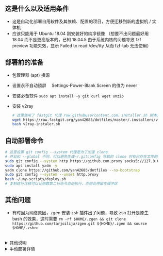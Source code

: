 ## 这是什么以及适用条件

- 这是自动化部署自用软件及其依赖、配置的项目，方便迁移到新的虚拟机 / 实体机
- 应该只能用于 Ubuntu 18.04 刚安装好的纯净镜像 （想要不出问题最好用 18.04 而不是更高版本的，已知 18.04.5 由于系统内核的问题导致 fzf preview 功能失效，显示 Failed to read /dev/tty 从而 fzf-tab 无法使用）

## 部署前的准备

- 包管理器 (apt) 换源
- 设置永不自动锁屏　 Settings-Power-Blank Screen 的值为 never
- 安装必备软件 `sudo apt install -y git curl wget unzip`
- 安装 v2ray

  ```bash
  # 这里使用了 fastgit 代理 raw.githubusercontent.com，installer.sh 脚本里也有 fastgit 代理
  wget https://raw.fastgit.org/yan42685/dotfiles/master/.installers/v2ray-installer.sh
  bash v2ray-instaler.sh
  ```

<!-- * 安装 v2rayL 设置代理（只用于加速下载，非必须） -->
<!--  -->
<!--   1. 下载并安装（默认开机自启动） `bash <(curl -s -L http://dl.thinker.ink/install.sh)` -->
<!--   2. 自定义 v2rayL 代理端口 (socks 端口与 dotfiles 里.gitconfig 代理端口一致） ![](https://github.com/yan42685/dotfiles/blob/master/.config/images/README/proxy-setting1.png) -->
<!--   3. 配置自己提前买到的服务器信息或订阅信息 -->
<!--   4. 设置系统代理为步骤 2 的 http 端口 ![](https://github.com/yan42685/dotfiles/blob/master/.config/images/README/proxy-setting2.png) -->

## 自动部署命令

```bash
# 这里设置 git config --system 代理是为了加速 clone　
# 并且和 --global 不同，可以避免生成~/.gitconfig 导致的 clone 时有已存在文件的异常
sudo git config --system http.https://github.com.proxy socks5://127.0.0.1:6543
sudo apt install yadm -y
yadm clone https://github.com/yan42685/dotfiles --no-bootstrap
sudo git config --system --unset http.proxy
bash ~/.my-scripts/deploy.sh
# 复制这行注释可以让倒数第二行命令自动执行，否则会停留在缓冲区
```

## 其他问题

- 有时因为网络原因，zgen 安装 zsh 插件出了问题，导致 zsh 打开是原生 bash 的效果，这时需要 `rm -rf $HOME/.zgen && git clone https://github.com/tarjoilija/zgen.git ${HOME}/.zgen && source $HOME/.zshrc`

<br>
<details>
<summary>其他说明</summary>

- dotfiles 里的.local/share/nvim/site/autoload/plug.vim 是 vim-plug 插件管理器的源文件，意味着不会更新 vim-plug 了
- 为了避免 npm install -g 安装到 /usr/local/lib 里导致的普通用户权限问题，本配置默认将 npm 包安装到 \$HOME/.npm-packages 里
- 用 fastgit 可以加速 git clone 和 wget 下载 [FastGit 传送门](https://doc.fastgit.org/zh-cn/guide.html#web-%E7%9A%84%E4%BD%BF%E7%94%A8)

</details>

<details>
<summary>手动部署详情</summary>

## 依赖

- pyenv

```bash
sudo apt install -y make build-essential libssl-dev zlib1g-dev libbz2-dev
libreadline-dev libsqlite3-dev wget curl llvm libncurses5-dev libncursesw5-dev
xz-utils tk-dev libffi-dev liblzma-dev python-openssl git
```

```bash
git clone https://github.com/yyuu/pyenv.git ~/.pyenv
```

- python3, pip3
- node, npm
- snap
- zsh
- zgen
- nvim
- neovim-remote `pip3 install neovim-remote`
- lua
- trash
- ccls （from snap)
- universal ctags
- global
- NerdFont 终端字体：SauceCodePro NF
  (regular+bold+italic+bold italic) 或 DroidSansMono NF
- eslint prettier pylint autopep8 cppcheck clang-format
- rg
- fzf
- tmux (tmux-finger 插件依赖 gawk 包，`sudo apt install gawk`)

# 其他非必须工具推荐

- zeal 查看各种离线文档
- nnn 文件管理器
- bat 略好看的 cat
- 无道词典
- gdb-dashboard 更好看的 gdb
- 如果是用的 gnome-terminal, 可以考虑从`https://github.com/Mayccoll/Gogh`安装比较好看
  的主题（暂时用 material )
- asynctask (`mkdir ~/github && cd ~/github && git clone --depth 1 https://github.com/skywind3000/asynctasks.vim && ln -s ~/github/asynctasks.vim/bin/asynctask ~/.local/bin`)
- Alacritty （这个终端模拟器不能正常显示 emoji, 其他都挺好）
- syncthing.x64 （同步工具）
- Joplin 记笔记

## 如何在远程机器上使用本地 zsh

[https://github.com/rutchkiwi/copyzshell](https://github.com/rutchkiwi/copyzshell)

```bash
git clone https://github.com/rutchkiwi/copyzshell.git ~ZSH_CUSTOM/plugins/copyzshell
```

```bash
copyzshell <remote machine>
```

## 如何在远程机器上使用本地 vim

[https://unix.stackexchange.com/questions/202918/how-do-i-remotely-edit-files-via-ssh](https://unix.stackexchange.com/questions/202918/how-do-i-remotely-edit-files-via-ssh)

使用 sshfs 把远程文件夹 mount 到本地

</details>
